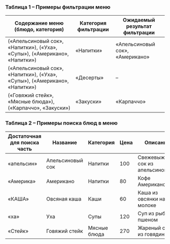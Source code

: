 ### Таблица 1 – Примеры фильтрации меню

| Содержание меню (блюдо, категория) | Категория фильтрации | Ожидаемый результат фильтрации |
|-----------------------------------|---------------------|-------------------------------|
| («Апельсиновый сок», «Напитки»), («Уха», «Супы»), («Американо», «Напитки») | «Напитки» | «Апельсиновый сок», «Американо» |
| («Апельсиновый сок», «Напитки»), («Уха», «Супы»), («Американо», «Напитки») | «Десерты» | – |
| («Говяжий стейк», «Мясные блюда»), («Карпаччо», «Закуски») | «Закуски» | «Карпаччо» |

### Таблица 2 – Примеры поиска блюд в меню

| Достаточная для поиска часть | Название | Категория | Цена | Описание |
|-----------------------------|----------|-----------|------|----------|
| «апельсин» | Апельсиновый сок | Напитки | 100 | Свежевыжатый сок из апельсинов |
| «Америка» | Американо | Напитки | 80 | Кофе Американо |
| «КАША» | Овсяная каша | Каши | 60 | Каша из овсянки на молоке |
| «ха» | Уха | Супы | 120 | Суп из рыбы с пшеном |
| «Стейк» | Говяжий стейк | Мясные блюда | 270 | Жареный стейк из говядины |